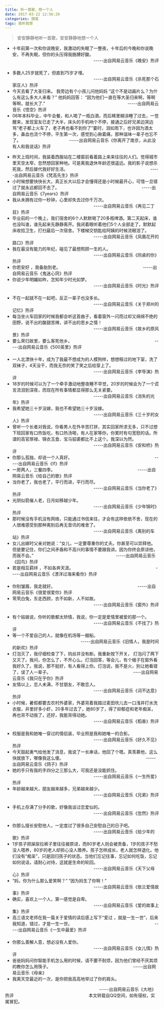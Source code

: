 ```yaml
---
title: 听一首歌，想一个人
date: 2017-03-22 12:56:29
categories: 随笔
tags: 我听我想
---
```

<blockquote class="blockquote-center">安安静静地听一首歌，安安静静地想一个人</blockquote>

- 十年前第一次和你说晚安，我激动的失眠了一整夜，十年后的今晚和你说晚安，不再失眠，但你的头压得我胳膊好酸。
　　　　　　　　　　　　　　　　　　　-----出自网易云音乐《晚安》热评
　　　　　　　　　　　　　　　　　　　
- 多数人25岁就死了，但直到75岁才埋。
　　　　　　　　　　　　　　　　　　　-----出自网易云音乐《杀死那个石家庄人》热评
　　　　　　　　　　　　　　　　　　　
- 今天去看了大圣归来。 我旁边有个小孩儿问他妈妈 “这个不是动画片么？为什么有这么多大人来看？” 他妈妈回答： “因为他们一直在等大圣归来啊，等啊等啊，就长大了."
　　　　　　　　　　　　　　　　　　　-----出自网易云音乐《悟空》热评
　　　　　　　　　　　　　　　　　　　
- 06年本科毕业，中午会餐，和人喝了一瓶白酒，而后稀里糊涂睡了过去，一觉醒来，发现室友已走了大半，床头的手机响个不停，接通之后好兄弟边哭边骂“老子都上火车了，老子再也看不到你了”霎时，泪如雨下，也许因为酒太多，鼻血也流个不停，平生第一次，感觉到心揪着痛，那种滋味一辈子也忘不了。
　　　　　　　　　　　-----出自网易云音乐《你离开了南京，从此没有人和我说话》热评
　　　　　　　　　　　
<!--more-->
- 昨天上班时间，我装着西服站在二楼窗前看着路上来来往往的人们。觉得城市里天空太窄，忽然想回家种地。可是离我退休年龄还很遥远。我的影子说想杀死我，然后替代我好好生活。
　　　　　　　　　　　　　　　　　　　-----出自网易云音乐《梵高先生》热评
- 小时候想要快快长大，真正长大以后才会懂得还是小时候最开心，可惜一旦错过了就永远都回不去了。
　　　　　　　　　　　　　　　　　　　-----出自网易云音乐《7years》热评
　　　　　　　　　　　　　　　　　　　
- 我从未拥有过你一秒钟，心里却失去过你千万次。
　　　　　　　　　　　　　　　　　　　-----出自网易云音乐《再见二丁目》热评
　　　　　　　　　　　　　　　　　　　
- 毕业前的一个晚上，我们宿舍的6个人默默喝了20多瓶啤酒。第二天起床，谁也没叫谁，谁先起来先静静离开。我闭着眼听着他们5个人全部走了，默默起床收拾卫生，打扫最后一次宿舍。下楼梯交钥匙给阿姨的时候流眼泪了。
　　　　　　　　　　　　　　　　　　　-----出自网易云音乐《凤凰花开的路口》热评
　　　　　　　　　　　　　　　　　　　
- 我在最没有能力的年纪，碰见了最想照顾一生的人。
　　　　　　　　　　　　　　　　　　　-----出自网易云音乐《同桌的你》热评
　　　　　　　　　　　　　　　　　　　
- 你若安好 ，我备胎到老。
　　　　　　　　　　　　　　　　　　　-----出自网易云音乐《鬼迷心窍》热评
　　　　　　　　　　　　　　　　　　　
- 你说少年明媚如昨，怎知年少时光如梦。
　　　　　　　　　　　　　　　　　　　-----出自网易云音乐《时光》热评
　　　　　　　　　　　　　　　　　　　
- 不在一起就不在一起吧，反正一辈子也没多长。
　　　　　　　　　　　　　　　　　　　-----出自网易云音乐《关于郑州的记忆》热评
　　　　　　　　　　　　　　　　　　　
- 每当坐火车回家的时候我都会听这首曲子，看着窗外一闪而过却又绵绵不绝的田野，说不出的酸甜苦辣，讲不出的思乡之情！
　　　　　　　　　　　　　　　　　　　-----出自网易云音乐《故乡的原风景》热评
　　　　　　　　　　　　　　　　　　　
- 要么荣归故里，要么客死他乡。
　　　　　　　　　　　　　　　　　　　-----出自网易云音乐《500英里》热评
　　　　　　　　　　　　　　　　　　　
- 一人北漂快十年，成为了我最不想成为的人模狗样，想想租过的地下室，洗了双袜子，4天没干，而我无奈的笑了笑之后给穿上了。
　　　　　　　　　　　　　　　　　　　-----出自网易云音乐《李导演》热评
　　　　　　　　　　　　　　　　　　　
- 18岁的时候可以为了一个牵手激动地整夜睡不早觉，20岁的时候会为了一个谎言流泪到深夜，而现在所有事情都显得那么无关紧要。
　　　　　　　　　　　　　　　　　　　-----出自网易云音乐《消失的光年》热评
　　　　　　　　　　　　　　　　　　　
- 我希望她三十岁没嫁，我也不希望她三十岁没嫁。
　　　　　　　　　　　　　　　　　　　-----出自网易云音乐《三十岁的女人》热评
　　　　　　　　　　　　　　　　　　　
- 曾听一个长者对我说，你看男人在外辛苦打拼，其实回家所求无多，只不过想下班回家有口热饭吃，有口热汤喝，有人在家等你，你累时有句宽慰的话。所谓的高官厚禄、锦衣玉食、宝马貂裘都比不上这个。我深以为然。
　　　　　　　　　　　　　　　　　　　-----出自网易云音乐《安和桥》热评
　　　　　　　　　　　　　　　　　　　
- 你那么孤独，却说一个人真好。
　　　　　　　　　　　　　　　　　　　-----出自网易云音乐《If》热评
　　　　　　　　　　　　　　　　　　　
- 一房两人，三餐四季。
　　　　　　　　　　　　　　　　　　　-----出自网易云音乐《给自己的歌》热评
　　　　　　　　　　　　　　　　　　　
- 当你老了，我也老了，平行而进，平行而尽。
　　　　　　　　　　　　　　　　　　　-----出自网易云音乐《当你老了》热评
　　　　　　　　　　　　　　　　　　　
- 光阴似箭催人老，日月如移越少年。
　　　　　　　　　　　　　　　　　　　-----出自网易云音乐《少年锦时》热评
　　　　　　　　　　　　　　　　　　　
- 那时候没有手机没有网络，只能通过书信来往，才会有这样依依不舍，现在的人很难感受到那种离别后再无音讯的难舍了。
　　　　　　　　　　　　　　　　　　　-----出自网易云音乐《离别的车站》热评
　　　　　　　　　　　　　　　　　　　
- 女儿出嫁时父亲对她说：“女儿，一定要尊重你的丈夫。你甚至可以崇拜他。但是要记住，你们之间矛盾和不高兴的事情不要跟我讲。因为你终会原谅他，而我不会。”
　　　　　　　　　　　　　　　　　　　-----出自网易云音乐《囚鸟》热评
　　　　　　　　　　　　　　　　　　　
- 若是相互羁绊 ，不如各奔天涯。
　　　　　　　　　　　　　　　　　　　-----出自网易云音乐《漂洋过海来看你》热评
　　　　　　　　　　　　　　　　　　　
- 你别皱眉，我走就好。
　　　　　　　　　　　　　　　　　　　-----出自网易云音乐《很爱很爱你》热评
　　　　　　　　　　　　　　　　　　　
- 茕茕白兔，东走西顾，衣不如新，人不如故。
　　　　　　　　　　　　　　　　　　　-----出自网易云音乐《窗外》热评
　　　　　　　　　　　　　　　　　　　
- 有个姑娘说，你听的歌都太矫情，我说，你一定是爱情里被爱的那一个。
　　　　　　　　　　　　　　　　　　　-----出自网易云音乐《不找了》热评
　　　　　　　　　　　　　　　　　　　
- 等一个不爱自己的人，就像在机场等一艘船。
　　　　　　　　　　　　　　　　-----出自网易云音乐《旧情人，我是时间的新欢》热评
　　　　　　　　　　　　　　　　　　　
- 灯泡灭了，我仔细检查了下，钨丝并没有断。我重新按下开关， 灯泡闪了两下又灭了。我问，你怎么了，不开心么。灯泡回答，等会儿，有个蛾子在窗外看我好久了。我说，那不挺好，有人看得上你。灯泡说，我不是火，别让她看错了，误了人一辈子。
　　　　　　　　　　　　　　　　　　　----出自网易云音乐《我只在乎你》热评
　　　　　　　　　　　　　　　　　　　
- 友情以上，恋人未满，不甘朋友，不敢恋人。
　　　　　　　　　　　　　　　　　　　-----出自网易云音乐《词不达意》热评
　　　　　　　　　　　　　　　　　　　
- 小时候，暑假都要去农村外婆家，外婆背着我踏过麦田坎儿去一口浅井打水洗衣服，井里好多小虾，20多年过去了，她80岁了，得了抑郁症和老年痴呆，再也背不动我了，还好，我能背得动她。
　　　　　　　　　　　　　　　　　　　-----出自网易云音乐《稻香》热评
　　　　　　　　　　　　　　　　　　　
- 校服是我和她唯一穿过的情侣装，毕业照是我和她唯一的合影。
　　　　　　　　　　　　　　　　　　　-----出自网易云音乐《好久不见》热评
　　　　　　　　　　　　　　　　　　　
- 今天鼓起勇气给他发了消息，我说了一长串话，他回了个嗯。真羡慕他，这么快就放下，哪像我这么傻。
　　　　　　　　　　　　　　　　　　　-----出自网易云音乐《鸽子》热评
　　　　　　　　　　　　　　　　　　　
- 她的手只有我的手四分之三那么大，可我还是没能抓住。
　　　　　　　　　　　　　　　　　　　-----出自网易云音乐《一生所爱》热评
　　　　　　　　　　　　　　　　　　　
- 年龄越来越大，朋友越来越多，兄弟越来越少。
　　　　　　　　　　　　　　　　　　　-----出自网易云音乐《兄弟》热评
　　　　　　　　　　　　　　　　　　　
- 手机上存满了分手的歌，好像我谈过恋爱似的。
　　　　　　　　　　　　　　　　　　　-----出自网易云音乐《忽然》热评
　　　　　　　　　　　　　　　　　　　
- 你那么擅长安慰他人，一定度过了很多自己安慰自己的日子吧。
　　　　　　　　　　　　　　　　　　　-----出自网易云音乐《给少年的歌》热评
　　　　　　　　　　　　　　　　　　　
- 1岁孩子把屎尿拉裤子里往往被原谅，而80岁老人则会被责备，1岁的孩子不愁没人喂养，80岁的老人却担心没人赡养。孩子怎样成长，老人就怎样退化。他们没有“痴呆”，只是回归孩子的状态。当他们忘记往事，忘记如何吃饭，忘记如何说话，请耐心对待，这就是生命的轮回。
　　　　　　　　　　　　　　　　　　　-----出自网易云音乐《天下父母心》热评
　　　　　　　　　　　　　　　　　　　
- “妈，你为什么那么爱笑啊？”
“因为妈生了你啊！”
　　　　　　　　　　　　　　　　　　　-----出自网易云音乐《依兰爱情故事》热评
　　　　　　　　　　　　　　　　　　　
- 确实，喜欢上一个人，第一感觉是自卑。
　　　　　　　　　　　　　　　　　　　-----出自网易云音乐《爱的故事上集》热评
　　　　　　　　　　　　　　　　　　　
- 高三语文老师在我一篇关于爱情的读后感上写下“爱过 ，就是一生一世”，后来我知道，错过，才是一生一世。
　　　　　　　　　　　　　　　　　　　-----出自网易云音乐《一生中最爱》热评
　　　　　　　　　　　　　　　　　　　
- 你那么善解人意，想必没有人爱你。
　　　　　　　　　　　　　　　　　　　-----出自网易云音乐《女儿情》热评
　　　　　　　　　　　　　　　　　　　
- 爸爸妈妈问你智能手机怎么用的时候，请不要不耐烦，因为他们曾经不厌其烦的教你怎么用筷子。
　　　　　　　　　　　　　　　　　　　-----出自网易云音乐《母亲》
　　　　　　　　　　　　　　　　　　　
- 我离天空最近的一次，是你把我高高地举过了你的肩头。

　　　　　　　　　　　　　　　　　　　　　　-----出自网易云音乐《大地》热评
　　　　　　　　　　　　　　　
　　本文转载自QQ空间，如有侵权，实属冒犯。


